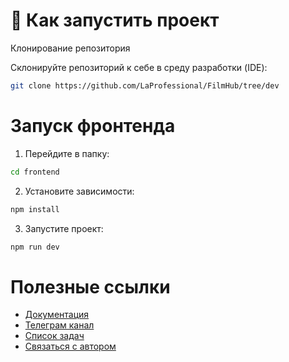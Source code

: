 # 🚀 Как запустить проект

Клонирование репозитория

Склонируйте репозиторий к себе в среду разработки (IDE):

```bash
git clone https://github.com/LaProfessional/FilmHub/tree/dev
```

# Запуск фронтенда

1. Перейдите в папку:

```bash
cd frontend
```

2. Установите зависимости:

```bash
npm install
```

3. Запустите проект:

```bash
npm run dev
```

# Полезные ссылки
- [Документация](https://github.com/LaProfessional/FilmHub/wiki/%D0%9E-%D0%BF%D1%80%D0%BE%D0%B5%D0%BA%D1%82%D0%B5)
- [Телеграм канал](https://t.me/+I9kTPMYf0hg0NzMy)
- [Список задач](https://github.com/LaProfessional/FilmHub/issues)
- [Связаться с автором](https://t.me/hungry_soldier)
